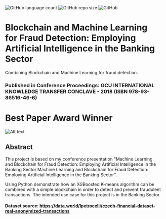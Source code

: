 <div class="column">
    <img alt="GitHub language count" src="https://img.shields.io/github/languages/count/VinitaSilaparasetty/Blockchain-ml?style=plastic">
  
  <img alt="GitHub repo size" src="https://img.shields.io/github/repo-size/VinitaSilaparasetty/Blockchain-ml">
  
  <img alt="GitHub" src="https://img.shields.io/github/license/VinitaSilaparasetty/Blockchain-ml">

# Blockchain and Machine Learning for Fraud Detection: Employing Artificial Intelligence in the Banking Sector

Combining Blockchain and Machine Learning for fraud detection.

### Published in Conference Proceedings: GCU INTERNATIONAL KNOWLEDGE TRANSFER CONCLAVE - 2018 (ISBN 978-93-86516-46-6)

# Best Paper Award Winner

![Alt text](https://raw.githubusercontent.com/VinitaSilaparasetty/Blockchain-ml/master/fraudml.JPG)

## Abstract

This project is based on my conference presentation "Machine Learning and Blockchain for Fraud Detection: Employing Artificial Intelligence in the Banking Sector Machine Learning and Blockchain for Fraud Detection: Employing Artificial Intelligence in the Banking Sector".

Using Python demonstrate how an XGBoosted K-means algorithm can be combined with a simple blockchain in order to detect and prevent fraudulent transactions. 
The intended use case for this project is in the Banking Sector.

#### Dataset source: https://data.world/lpetrocelli/czech-financial-dataset-real-anonymized-transactions
